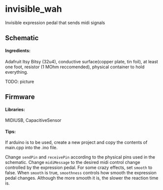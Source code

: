 # invisible_wah
Invisible expression pedal that sends midi signals

## Schematic
#### Ingredients:
Adafruit Itsy Bitsy (32u4), conductive surface(copper plate, tin foil), at least one foot, resistor (1 MOhm reccomended), physical container to hold everything.

TODO: picture

## Firmware
#### Libraries:
MIDIUSB, CapacitiveSensor

#### Tips:
If arduino is to be used, create a new project and copy the contents of main.cpp into the .ino file.

Change `sendPin` and `receivePin` according to the physical pins used in the schematic.
Change `midiMessage` to the desired midi control change controlled by the expression pedal.
For some crazy effects, set `smooth` to false.
When `smooth` is true, `smoothness` controls how smooth the expression pedal changes. Although the more smooth it is, the slower the reaction time is.
